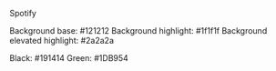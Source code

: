 Spotify


Background base: #121212
Background highlight: #1f1f1f
Background elevated highlight: #2a2a2a


Black: #191414
Green: #1DB954
